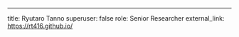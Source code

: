 ---
title: Ryutaro Tanno
superuser: false
role: Senior Researcher
external_link: https://rt416.github.io/
